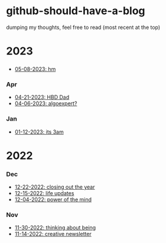 # github-should-have-a-blog

dumping my thoughts, feel free to read (most recent at the top)

# 2023
###
- [05-08-2023: hm]()

### Apr
- [04-21-2023: HBD Dad](https://github.com/B-Salinas/github-should-have-a-blog/blob/main/23/04-21-hdb-dad.md)
- [04-06-2023: algoexpert?](https://github.com/B-Salinas/github-should-have-a-blog/blob/main/23/04-06-algoexpert.md)

### Jan
- [01-12-2023: its 3am](https://github.com/B-Salinas/github-should-have-a-blog/blob/main/23/01-12-its-3am.md)

# 2022

### Dec
- [12-22-2022: closing out the year](https://github.com/B-Salinas/github-should-have-a-blog/blob/main/22/12-22-closing-out-the-year.md)
- [12-15-2022: life updates](https://github.com/B-Salinas/github-should-have-a-blog/blob/main/22/12-15-life-updates.md)
- [12-04-2022: power of the mind](https://github.com/B-Salinas/github-should-have-a-blog/blob/main/22/12-04-power-of-the-mind.md)

### Nov
- [11-30-2022: thinking about being](https://github.com/B-Salinas/github-should-have-a-blog/blob/main/22/11-30-thinking-about-being.md)
- [11-14-2022: creative newsletter](https://github.com/B-Salinas/github-should-have-a-blog/blob/main/22/11-14-creative-newsletter.md)
